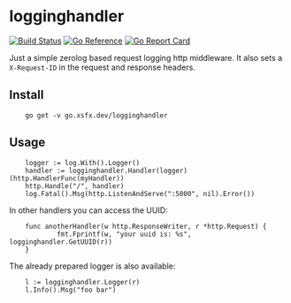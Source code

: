 # logginghandler

[![Build Status](https://ci.xsfx.dev/api/badges/xsteadfastx/logginghandler/status.svg)](https://ci.xsfx.dev/xsteadfastx/logginghandler)
[![Go Reference](https://pkg.go.dev/badge/go.xsfx.dev/logginghandler.svg)](https://pkg.go.dev/go.xsfx.dev/logginghandler)
[![Go Report Card](https://goreportcard.com/badge/go.xsfx.dev/logginghandler)](https://goreportcard.com/report/go.xsfx.dev/logginghandler)

Just a simple zerolog based request logging http middleware. It also sets a `X-Request-ID` in the request and response headers.

## Install

        go get -v go.xsfx.dev/logginghandler

## Usage

        logger := log.With().Logger()
        handler := logginghandler.Handler(logger)(http.HandlerFunc(myHandler))
        http.Handle("/", handler)
        log.Fatal().Msg(http.ListenAndServe(":5000", nil).Error())

In other handlers you can access the UUID:

        func anotherHandler(w http.ResponseWriter, r *http.Request) {
                fmt.Fprintf(w, "your uuid is: %s", logginghandler.GetUUID(r))
        }

The already prepared logger is also available:

        l := logginghandler.Logger(r)
        l.Info().Msg("foo bar")
